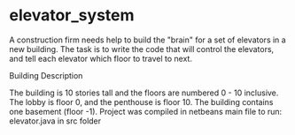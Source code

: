 # elevator_system
A construction firm needs help to build the "brain" for a set of elevators in a new building. The task is to write the code 
that will control the elevators, and tell each elevator which floor to travel to next.

Building Description

The building is 10 stories tall and the floors are numbered 0 - 10 inclusive. 
The lobby is floor 0, and the penthouse is floor 10. 
The building contains one basement (floor -1).
Project was compiled in netbeans 
main file to run: elevator.java in src folder
